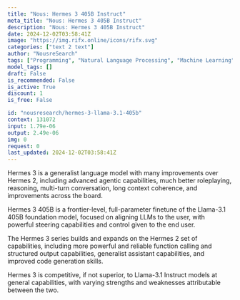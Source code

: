 ```yaml
---
title: "Nous: Hermes 3 405B Instruct"
meta_title: "Nous: Hermes 3 405B Instruct"
description: "Nous: Hermes 3 405B Instruct"
date: 2024-12-02T03:58:41Z
image: "https://img.rifx.online/icons/rifx.svg"
categories: ["text 2 text"]
author: "NousreSearch"
tags: ["Programming", "Natural Language Processing", "Machine Learning", "Generative AI", "Chatbots"]
model_tags: []
draft: False
is_recommended: False
is_active: True
discount: 1
is_free: False

id: "nousresearch/hermes-3-llama-3.1-405b"
context: 131072
input: 1.79e-06
output: 2.49e-06
img: 0
request: 0
last_updated: 2024-12-02T03:58:41Z
---
```


Hermes 3 is a generalist language model with many improvements over Hermes 2, including advanced agentic capabilities, much better roleplaying, reasoning, multi-turn conversation, long context coherence, and improvements across the board.

Hermes 3 405B is a frontier-level, full-parameter finetune of the Llama-3.1 405B foundation model, focused on aligning LLMs to the user, with powerful steering capabilities and control given to the end user.

The Hermes 3 series builds and expands on the Hermes 2 set of capabilities, including more powerful and reliable function calling and structured output capabilities, generalist assistant capabilities, and improved code generation skills.

Hermes 3 is competitive, if not superior, to Llama-3.1 Instruct models at general capabilities, with varying strengths and weaknesses attributable between the two.

